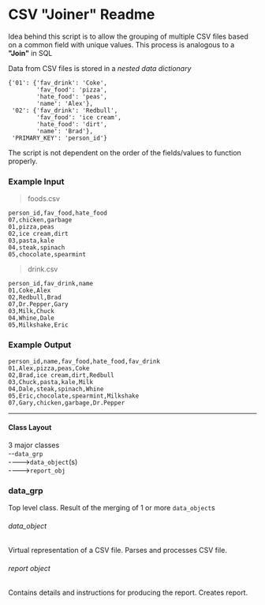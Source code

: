 # CSV "Joiner" Readme

Idea behind this script is to allow the grouping of multiple CSV files based on a common field with unique values.
This process is analogous to a **"Join"** in SQL


Data from CSV files is stored in a *nested data dictionary*
```
{'01': {'fav_drink': 'Coke',
        'fav_food': 'pizza',
        'hate_food': 'peas',
        'name': 'Alex'},
 '02': {'fav_drink': 'Redbull',
        'fav_food': 'ice cream',
        'hate_food': 'dirt',
        'name': 'Brad'},
 'PRIMARY_KEY': 'person_id'}
 ```


The script is not dependent on the order of the fields/values to function properly.

### Example Input
>foods.csv
```
person_id,fav_food,hate_food
07,chicken,garbage
01,pizza,peas
02,ice cream,dirt
03,pasta,kale
04,steak,spinach
05,chocolate,spearmint
```

>drink.csv
```
person_id,fav_drink,name
01,Coke,Alex
02,Redbull,Brad
07,Dr.Pepper,Gary
03,Milk,Chuck
04,Whine,Dale
05,Milkshake,Eric
```

### Example Output
```
person_id,name,fav_food,hate_food,fav_drink
01,Alex,pizza,peas,Coke
02,Brad,ice cream,dirt,Redbull
03,Chuck,pasta,kale,Milk
04,Dale,steak,spinach,Whine
05,Eric,chocolate,spearmint,Milkshake
07,Gary,chicken,garbage,Dr.Pepper
```
---
#### Class Layout

3 major classes<br>
--`data_grp` <br>
---->`data_object`(s)<br>
---->`report_obj`

### data_grp

Top level class.
Result of the merging of 1 or more `data_object`s

###### data_object
Virtual representation of a CSV file.
Parses and processes CSV file.

###### report obj*ect*

Contains details and instructions for producing the report.
Creates report.

